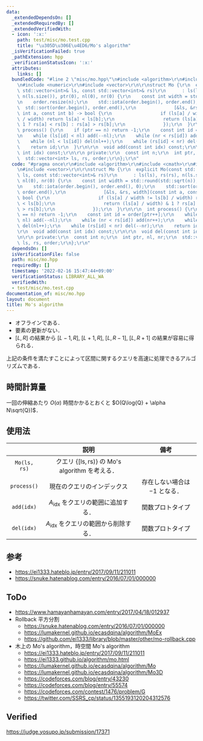 ```yaml
---
data:
  _extendedDependsOn: []
  _extendedRequiredBy: []
  _extendedVerifiedWith:
  - icon: ':x:'
    path: test/misc/mo.test.cpp
    title: "\u305D\u306E\u4ED6/Mo's algorithm"
  _isVerificationFailed: true
  _pathExtension: hpp
  _verificationStatusIcon: ':x:'
  attributes:
    links: []
  bundledCode: "#line 2 \"misc/mo.hpp\"\n#include <algorithm>\r\n#include <cmath>\r\
    \n#include <numeric>\r\n#include <vector>\r\n\r\nstruct Mo {\r\n  explicit Mo(const\
    \ std::vector<int>& ls, const std::vector<int>& rs)\r\n      : ls(ls), rs(rs),\
    \ n(ls.size()), ptr(0), nl(0), nr(0) {\r\n    const int width = std::round(std::sqrt(n));\r\
    \n    order.resize(n);\r\n    std::iota(order.begin(), order.end(), 0);\r\n  \
    \  std::sort(order.begin(), order.end(),\r\n              [&ls, &rs, width](const\
    \ int a, const int b) -> bool {\r\n                  if (ls[a] / width != ls[b]\
    \ / width) return ls[a] < ls[b];\r\n                  return (ls[a] / width) &\
    \ 1 ? rs[a] < rs[b] : rs[a] > rs[b];\r\n              });\r\n  }\r\n\r\n  int\
    \ process() {\r\n    if (ptr == n) return -1;\r\n    const int id = order[ptr++];\r\
    \n    while (ls[id] < nl) add(--nl);\r\n    while (nr < rs[id]) add(nr++);\r\n\
    \    while (nl < ls[id]) del(nl++);\r\n    while (rs[id] < nr) del(--nr);\r\n\
    \    return id;\r\n  }\r\n\r\n  void add(const int idx) const;\r\n\r\n  void del(const\
    \ int idx) const;\r\n\r\n private:\r\n  const int n;\r\n  int ptr, nl, nr;\r\n\
    \  std::vector<int> ls, rs, order;\r\n};\r\n"
  code: "#pragma once\r\n#include <algorithm>\r\n#include <cmath>\r\n#include <numeric>\r\
    \n#include <vector>\r\n\r\nstruct Mo {\r\n  explicit Mo(const std::vector<int>&\
    \ ls, const std::vector<int>& rs)\r\n      : ls(ls), rs(rs), n(ls.size()), ptr(0),\
    \ nl(0), nr(0) {\r\n    const int width = std::round(std::sqrt(n));\r\n    order.resize(n);\r\
    \n    std::iota(order.begin(), order.end(), 0);\r\n    std::sort(order.begin(),\
    \ order.end(),\r\n              [&ls, &rs, width](const int a, const int b) ->\
    \ bool {\r\n                  if (ls[a] / width != ls[b] / width) return ls[a]\
    \ < ls[b];\r\n                  return (ls[a] / width) & 1 ? rs[a] < rs[b] : rs[a]\
    \ > rs[b];\r\n              });\r\n  }\r\n\r\n  int process() {\r\n    if (ptr\
    \ == n) return -1;\r\n    const int id = order[ptr++];\r\n    while (ls[id] <\
    \ nl) add(--nl);\r\n    while (nr < rs[id]) add(nr++);\r\n    while (nl < ls[id])\
    \ del(nl++);\r\n    while (rs[id] < nr) del(--nr);\r\n    return id;\r\n  }\r\n\
    \r\n  void add(const int idx) const;\r\n\r\n  void del(const int idx) const;\r\
    \n\r\n private:\r\n  const int n;\r\n  int ptr, nl, nr;\r\n  std::vector<int>\
    \ ls, rs, order;\r\n};\r\n"
  dependsOn: []
  isVerificationFile: false
  path: misc/mo.hpp
  requiredBy: []
  timestamp: '2022-02-16 15:47:44+09:00'
  verificationStatus: LIBRARY_ALL_WA
  verifiedWith:
  - test/misc/mo.test.cpp
documentation_of: misc/mo.hpp
layout: document
title: Mo's algorithm
---
```


- オフラインである．
- 要素の更新がない．
- $\lbrack L, R \rbrack$ の結果から $\lbrack L - 1, R \rbrack,\ \lbrack L + 1, R \rbrack,\ \lbrack L, R - 1 \rbrack,\ \lbrack L, R + 1 \rbrack$ の結果が容易に得られる．

上記の条件を満たすことによって区間に関するクエリを高速に処理できるアルゴリズムである．


## 時間計算量

一回の伸縮あたり $O(\alpha)$ 時間かかるとおくと $O(Q\log{Q} + \alpha N\sqrt{Q})$．


## 使用法

||説明|備考|
|:--:|:--:|:--:|
|`Mo(ls, rs)`|クエリ $\lbrace \lbrack \mathrm{ls}, \mathrm{rs}) \rbrace$ の Mo's algorithm を考える．||
|`process()`|現在のクエリのインデックス|存在しない場合は $-1$ となる．|
|`add(idx)`|$A_{\mathrm{idx}}$ をクエリの範囲に追加する．|関数プロトタイプ|
|`del(idx)`|$A_{\mathrm{idx}}$ をクエリの範囲から削除する．|関数プロトタイプ|


## 参考

- https://ei1333.hateblo.jp/entry/2017/09/11/211011
- https://snuke.hatenablog.com/entry/2016/07/01/000000


## ToDo

- https://www.hamayanhamayan.com/entry/2017/04/18/012937
- Rollback 平方分割
  - https://snuke.hatenablog.com/entry/2016/07/01/000000
  - https://lumakernel.github.io/ecasdqina/algorithm/MoEx
  - https://github.com/ei1333/library/blob/master/other/mo-rollback.cpp
- 木上の Mo's algorithm，時空間 Mo's algorithm
  - https://ei1333.hateblo.jp/entry/2017/09/11/211011
  - https://ei1333.github.io/algorithm/mo.html
  - https://lumakernel.github.io/ecasdqina/algorithm/Mo
  - https://lumakernel.github.io/ecasdqina/algorithm/Mo3D
  - https://codeforces.com/blog/entry/43230
  - https://codeforces.com/blog/entry/55574
  - https://codeforces.com/contest/1476/problem/G
  - https://twitter.com/SSRS_cp/status/1355193120204312576


## Verified

https://judge.yosupo.jp/submission/17371
